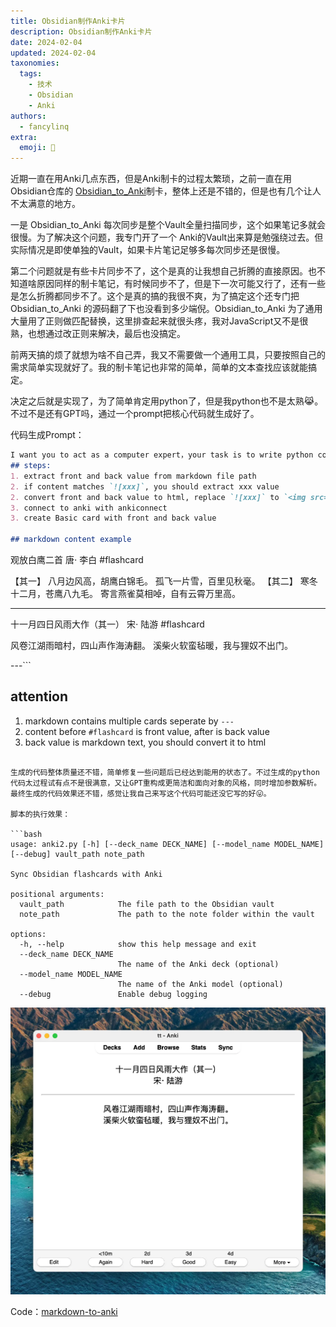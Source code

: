 ```yaml
---
title: Obsidian制作Anki卡片
description: Obsidian制作Anki卡片
date: 2024-02-04
updated: 2024-02-04
taxonomies:
  tags:
    - 技术
    - Obsidian
    - Anki
authors:
  - fancylinq
extra:
  emoji: 📝
---
```

近期一直在用Anki几点东西，但是Anki制卡的过程太繁琐，之前一直在用Obsidian仓库的 [Obsidian_to_Anki](https://github.com/ObsidianToAnki/Obsidian_to_Anki)制卡，整体上还是不错的，但是也有几个让人不太满意的地方。

一是 Obsidian_to_Anki 每次同步是整个Vault全量扫描同步，这个如果笔记多就会很慢。为了解决这个问题，我专门开了一个 Anki的Vault出来算是勉强绕过去。但实际情况是即使单独的Vault，如果卡片笔记足够多每次同步还是很慢。

第二个问题就是有些卡片同步不了，这个是真的让我想自己折腾的直接原因。也不知道啥原因同样的制卡笔记，有时候同步不了，但是下一次可能又行了，还有一些是怎么折腾都同步不了。这个是真的搞的我很不爽，为了搞定这个还专门把 Obsidian_to_Anki 的源码翻了下也没看到多少端倪。Obsidian_to_Anki 为了通用大量用了正则做匹配替换，这里排查起来就很头疼，我对JavaScript又不是很熟，也想通过改正则来解决，最后也没搞定。

前两天搞的烦了就想为啥不自己弄，我又不需要做一个通用工具，只要按照自己的需求简单实现就好了。我的制卡笔记也非常的简单，简单的文本查找应该就能搞定。

决定之后就是实现了，为了简单肯定用python了，但是我python也不是太熟😹。不过不是还有GPT吗，通过一个prompt把核心代码就生成好了。

代码生成Prompt：

```markdown
I want you to act as a computer expert，your task is to write python code to extract flash card from markdown and send it to anki. 
## steps:
1. extract front and back value from markdown file path
2. if content matches `![xxx]`, you should extract xxx value
2. convert front and back value to html, replace `![xxx]` to `<img src='xxx' />`
3. connect to anki with ankiconnect
3. create Basic card with front and back value

## markdown content example

```
观放白鹰二首 
唐⋅ 李白 #flashcard 

【其一】 
八月边风高，胡鹰白锦毛。 
孤飞一片雪，百里见秋毫。 
【其二】 
寒冬十二月，苍鹰八九毛。 
寄言燕雀莫相啅，自有云霄万里高。

---

十一月四日风雨大作（其一）
宋⋅ 陆游 #flashcard 

风卷江湖雨暗村，四山声作海涛翻。 
溪柴火软蛮毡暖，我与狸奴不出门。

---```

## attention
1. markdown contains multiple cards seperate by `---`
2. content before `#flashcard` is front value, after is back value
3. back value is markdown text, you should convert it to html

```

生成的代码整体质量还不错，简单修复一些问题后已经达到能用的状态了。不过生成的python代码太过程试有点不是很满意，又让GPT重构成更简洁和面向对象的风格，同时增加参数解析。最终生成的代码效果还不错，感觉让我自己来写这个代码可能还没它写的好😛。

脚本的执行效果：

```bash
usage: anki2.py [-h] [--deck_name DECK_NAME] [--model_name MODEL_NAME] [--debug] vault_path note_path

Sync Obsidian flashcards with Anki

positional arguments:
  vault_path            The file path to the Obsidian vault
  note_path             The path to the note folder within the vault

options:
  -h, --help            show this help message and exit
  --deck_name DECK_NAME
                        The name of the Anki deck (optional)
  --model_name MODEL_NAME
                        The name of the Anki model (optional)
  --debug               Enable debug logging
```

![anki_card](anki_card.webp)

Code：[markdown-to-anki](https://github.com/linq/markdown-to-anki/tree/main)
